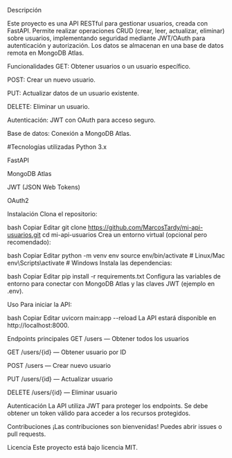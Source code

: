 Descripción

Este proyecto es una API RESTful para gestionar usuarios, creada con FastAPI. Permite realizar operaciones CRUD (crear, leer, actualizar, eliminar) sobre usuarios, implementando seguridad mediante JWT/OAuth para autenticación y autorización. Los datos se almacenan en una base de datos remota en MongoDB Atlas.

Funcionalidades
GET: Obtener usuarios o un usuario específico.

POST: Crear un nuevo usuario.

PUT: Actualizar datos de un usuario existente.

DELETE: Eliminar un usuario.

Autenticación: JWT con OAuth para acceso seguro.

Base de datos: Conexión a MongoDB Atlas.

#Tecnologías utilizadas
Python 3.x

FastAPI

MongoDB Atlas

JWT (JSON Web Tokens)

OAuth2

Instalación
Clona el repositorio:

bash
Copiar
Editar
git clone https://github.com/MarcosTardy/mi-api-usuarios.git
cd mi-api-usuarios
Crea un entorno virtual (opcional pero recomendado):

bash
Copiar
Editar
python -m venv env
source env/bin/activate  # Linux/Mac
env\Scripts\activate     # Windows
Instala las dependencias:

bash
Copiar
Editar
pip install -r requirements.txt
Configura las variables de entorno para conectar con MongoDB Atlas y las claves JWT (ejemplo en .env).

Uso
Para iniciar la API:

bash
Copiar
Editar
uvicorn main:app --reload
La API estará disponible en http://localhost:8000.

Endpoints principales
GET /users — Obtener todos los usuarios

GET /users/{id} — Obtener usuario por ID

POST /users — Crear nuevo usuario

PUT /users/{id} — Actualizar usuario

DELETE /users/{id} — Eliminar usuario

Autenticación
La API utiliza JWT para proteger los endpoints. Se debe obtener un token válido para acceder a los recursos protegidos.

Contribuciones
¡Las contribuciones son bienvenidas! Puedes abrir issues o pull requests.

Licencia
Este proyecto está bajo licencia MIT.
